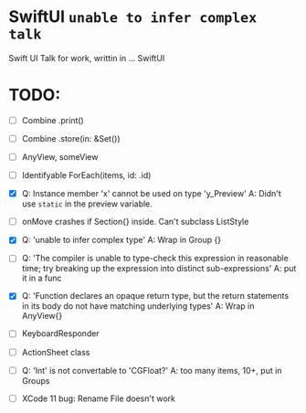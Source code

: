 # SwiftUI `unable to infer complex talk`
Swift UI Talk for work, writtin in ... SwiftUI

# TODO:

* [ ] Combine .print()

* [ ] Combine .store(in: &Set<AnyCancellable>())

* [ ] AnyView, someView

* [ ] Identifyable ForEach(items, id: \.id)

* [x] Q: Instance member 'x' cannot be used on type 'y_Preview'
    A: Didn't use `static` in the preview variable.

* [ ] onMove crashes if Section{} inside.
    Can't subclass ListStyle

* [x] Q: 'unable to infer complex type'
    A: Wrap in Group {}

* [ ] Q: 'The compiler is unable to type-check this expression in reasonable time; try breaking up the expression into distinct sub-expressions'
    A: put it in a func

* [x] Q: 'Function declares an opaque return type, but the return statements in its body do not have matching underlying types'
    A: Wrap in AnyView{}

* [ ] KeyboardResponder

* [ ] ActionSheet class

* [ ] Q: 'Int' is not convertable to 'CGFloat?'
    A: too many items, 10+, put in Groups

* [ ] XCode 11 bug:
    Rename File doesn't work

